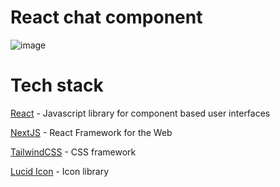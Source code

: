 # React chat component

![image](https://github.com/NikoMaersk/web-chat/assets/114466889/40120457-4f37-4671-980e-0deba2ad11f8)

# Tech stack

[React](https://react.dev/) - Javascript library for component based user interfaces

[NextJS](https://nextjs.org/) - React Framework for the Web

[TailwindCSS](https://tailwindcss.com/) - CSS framework 

[Lucid Icon](https://lucide.dev/) - Icon library  

